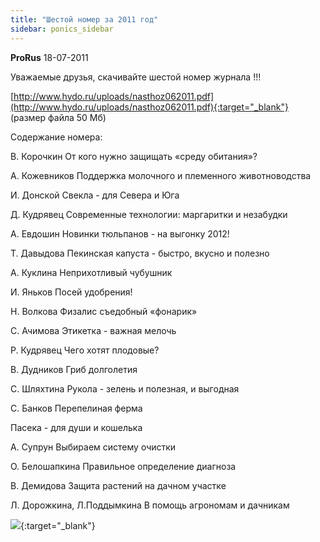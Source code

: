 ```yaml
---
title: "Шестой номер за 2011 год"
sidebar: ponics_sidebar
---
```


**ProRus** 18-07-2011

Уважаемые друзья, скачивайте шестой номер журнала !!!

[http://www.hydo.ru/uploads/nasthoz062011.pdf](http://www.hydo.ru/uploads/nasthoz062011.pdf){:target="_blank"} (размер файла 50 Мб)

Содержание номера:

B. Корочкин От кого нужно защищать «среду обитания»?

А. Кожевников Поддержка молочного и племенного животноводства

И. Донской Свекла - для Севера и Юга

Д. Кудрявец Современные технологии: маргаритки и незабудки 

А. Евдошин Новинки тюльпанов - на выгонку 2012!

Т. Давыдова Пекинская капуста - быстро, вкусно и полезно

A. Куклина Неприхотливый чубушник

И. Яньков Посей удобрения!

Н. Волкова Физалис съедобный «фонарик»

C. Ачимова Этикетка - важная мелочь

Р. Кудрявец Чего хотят плодовые?

B. Дудников Гриб долголетия 

C. Шляхтина Рукола - зелень и полезная, и выгодная

С. Банков Перепелиная ферма 

Пасека - для души и кошелька

A. Супрун Выбираем систему очистки

О. Белошапкина Правильное определение диагноза

B. Демидова Защита растений на дачном участке

Л. Дорожкина, Л.Поддымкина В помощь агрономам и дачникам

[![](/attachimages/8140_001.jpg)](https://t.me/ponics_ru_files/6043){:target="_blank"}

